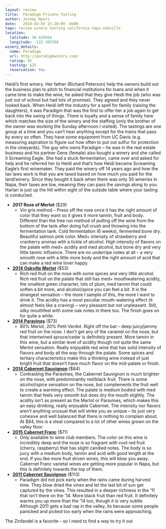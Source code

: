 ```yaml
---
layout: review
title:  Paradigm Private Tasting
author: Jeremy Myers
date:   2018-XX-XX 15:20:00 -0400
tags: review winery tasting california napa oakville
location:
  latitude: 38.420564
  longitude: -122.393788
winery_details:
  name: Paradigm
  url: http://paradigmwinery.com/
  rating: 95
  tasting: $25
  reservation: Yes
---
```

Heidi’s first winery.  Her father (Richard Peterson) help the owners build out the business plan to pitch to financial institutions for loans and when it came time to make the wine, he asked that they give Heidi the job (who was just out of school but had lots of promise).  They agreed and they never looked back.  When Heidi left the industry for a spell for family (raising the daughters), it was Paradigm that was the first to offer her a job again to get back into the swing of things.  There is loyalty and a sense of family here which matches the size of the winery and the staffing (only the brother of the owner was working the Sunday afternoon I visited).  The tastings are one group at a time and you can’t hear anything except for the trains that pass by every so often.  They have some equipment from UC Davis (e.g. measuring aspiration to figure out how often to put out sulfur for protection in the vineyards).  The guy who owns Paradigm – he was in the real estate business and his partner Gene (female) also bought a winery and she called it Screaming Eagle.  She had a stuck fermentation, came over and asked for help and he referred her to Heidi and that’s how Heidi became Screaming Eagle’s first winemaker.  They paid the winery off 14 years ago and how the tax laws work is that you are taxed based on how much you paid for the land/winery.  Since they bought it back when there was only 30 wineries in Napa, their taxes are low, meaning they can pass the savings along to you.  Harlan is just up the hill within sight of the outside table where your tasting is conducted.  

* **2017 Rose of Merlot** ($29)
  * Vin gris method – Press off the rose once it has the right amount of color that they want so it gives it more tannin, fruit and body.  Different than the free run method of pulling off the wine from the bottom of the tank after doing full crush and throwing into the fermentation tank.  Cold fermentation (6 weeks), fermented bone dry.  Beautiful salmon pink color.  Med+ intensity of strawberry and cranberry aromas with a tickle of alcohol.  High intensity of flavors on the palate with med+ acidity and med alcohol, but bone dry and very little tannic influence.  There are no underripe notes at all – a very smooth rose with a little more body and the right amount of acid that can make a red wine lover happy.  
* [**2014 Oakville Merlot**](https://store.paradigmwinery.com/product/2014-Merlot) ($53)
  * Rich red fruit on the nose with some spices and very little alcohol.  Rich red fruit on the palate that still has med+ mouthwatering acidity, the smallest green character, lots of plum, med tannin that could soften a bit more, and alcohol/spice you can feel a bit.  It is the strangest sensation – the more I sample of this, the more I want to drink it.  The acidity has a most peculiar mouth-watering effect (it almost feels like a craving) – very pleasant but not unpleasant.  Still, silky mouthfeel with some oak notes in there too.  The finish goes on for quite a while.  
* [**2014 Paravines**](https://store.paradigmwinery.com/product/2014-Paravines) ($73)
  * 80% Merlot, 20% Petit Verdot.  Right off the bat – deep juicy/jammy red fruit on the nose.  I don’t get any of the caramel on the nose, but that intertwined spruce/cedar is definitely present.  More tannin in this wine, but a similar level of acidity though not quite the same Merlot sensation.  Really enjoyable red wine that has solid intensity of flavors and body all the way through the palate.  Some spices and tertiary characteristics make this a thinking wine instead of just bright fruit that doesn’t have much flavor on the mid-palate or finish.  
* [**2014 Cabernet Sauvignon**](https://store.paradigmwinery.com/product/2014-Cabernet-Sauvignon) ($84)
  * Contrasting the Paravines, the Cabernet Sauvignon is much brighter on the nose, with predominantly red/black fruit.  There is some alcohol/spice sensation on the nose, but complements the fruit well to create a warming effect.  The palate is medium bodied with med tannin that feels very smooth but does dry the mouth slightly.  The acidity isn’t as present as the Merlot or Paravines, which makes this an easy drinking, really enjoyable Cabernet.  The intensity nor flavors aren’t anything unusual that will strike you as unique – its just very cohesive and well balanced that there is nothing to complain about.  At $84, this is a steal compared to a lot of other wines grown on the valley floor.  
* [**2015 Cabernet Franc**](https://store.paradigmwinery.com/product/2015-Cabernet-Franc) ($71)
  * Only available to wine club members.  The color on this wine is incredibly deep and the nose is so fragrant with cool red fruit (cherry, raspberry) that has slight candied notes.  The body is so juicy with a medium body, tannin and acid with good length at the end.  If you like more fruit driven wines, this will blow you away.  Cabernet Franc varietal wines are getting more popular in Napa, but this is definitely towards the top of them.  
* [**2011 Cabernet Sauvignon**](https://store.paradigmwinery.com/product/2011-Cabernet-Sauvignon) ($113)
  * Paradigm did not pick early when the rains came during harvest time.  They blow dried the vines and let the last bit of sun get captured by the vines.  This resulted in a deeper richness in the ’11 that isn’t there on the ’14.  More black fruit than red fruit.  It definitely warms you up more than the ’14 too, though it is very subtle.  Although 2011 gets a bad rap in the valley, its because some people panicked and picked too early when the rains were approaching.  


The Zinfandel is a favorite – so I need to find a way to try it out 


